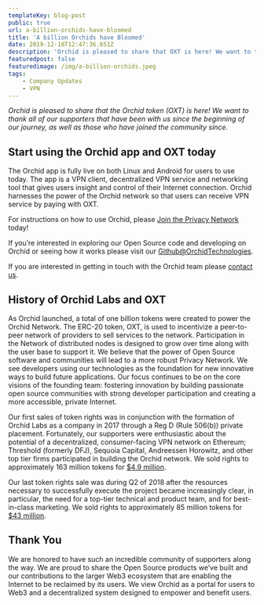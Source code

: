 ```yaml
---
templateKey: blog-post
public: true
url: a-billion-orchids-have-bloomed
title: 'A billion Orchids have Bloomed'
date: 2019-12-10T12:47:36.651Z
description: 'Orchid is pleased to share that OXT is here! We want to thank all of our supporters that have been with us since the beginning of our journey, as well as those who have recently joined the community.'
featuredpost: false
featuredimage: /img/a-billion-orchids.jpeg
tags: 
    - Company Updates
    - VPN
---
```


*Orchid is pleased to share that the Orchid token (OXT) is here! We want to thank all of our supporters that have been with us since the beginning of our journey, as well as those who have joined the community since.*

## Start using the Orchid app and OXT today
The Orchid app is fully live on both Linux and Android for users to use today. The app is a VPN client, decentralized VPN service and networking tool that gives users insight and control of their Internet connection. Orchid harnesses the power of the Orchid network so that users can receive VPN service by paying with OXT.

For instructions on how to use Orchid, please [Join the Privacy Network](https://www.orchid.com/join) today!

If you’re interested in exploring our Open Source code and developing on Orchid or seeing how it works please visit our [Github@OrchidTechnologies](https://github.com/OrchidTechnologies).

If you are interested in getting in touch with the Orchid team please [contact us](https://www.orchid.com/contact).

## History of Orchid Labs and OXT
As Orchid launched, a total of one billion tokens were created to power the Orchid Network. The ERC-20 token, OXT, is used to incentivize a peer-to-peer network of providers to sell services to the network.  Participation in the Network of distributed nodes is designed to grow over time along with the user base to support it. We believe that the power of Open Source software and communities will lead to a more robust Privacy Network. We see developers using our technologies as the foundation for new innovative ways to build future applications.  Our focus continues to be on the core visions of the founding team: fostering innovation by building passionate open source communities with strong developer participation and creating a more accessible, private Internet.

Our first sales of token rights was in conjunction with the formation of Orchid Labs as a company in 2017 through a Reg D (Rule 506(b)) private placement. Fortunately, our supporters were enthusiastic about the potential of a decentralized, consumer-facing VPN network on Ethereum; Threshold (formerly DFJ), Sequoia Capital, Andreessen Horowitz, and other top tier firms participated in building the Orchid network. We sold rights to approximately 163 million tokens for [$4.9 million](https://www.coindesk.com/tokenized-tor-orchid-blockchain-decentralized-internet/).

Our last token rights sale was during Q2 of 2018 after the resources necessary to successfully execute the project became increasingly clear, in particular, the need for a top-tier technical and product team, and for best-in-class marketing. We sold rights to approximately 85 million tokens for [$43 million](https://www.coindesk.com/orchid-tops-43-million-raised-in-token-sale-for-crypto-tor-alternative).

## Thank You
We are honored to have such an incredible community of supporters along the way. We are proud to share the Open Source products we’ve built and our contributions to the larger Web3 ecosystem that are enabling the Internet to be reclaimed by its users. We view Orchid as a portal for users to Web3 and a decentralized system designed to  empower and benefit users.